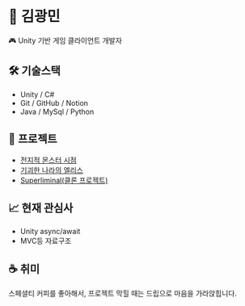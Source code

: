 # 👋 김광민
🎮 Unity 기반 게임 클라이언트 개발자

## 🛠 기술스택
- Unity / C#
- Git / GitHub / Notion
- Java / MySql / Python

## 📂 프로젝트
- [전지적 몬스터 시점](https://github.com/WingRider2/CodeLike)
- [기괴한 나라의 엘리스](https://github.com/WingRider2/WonderLand_Clone)
- [Superliminal(클론 프로젝트)](https://github.com/WingRider2/SpartaDungeon)
## 📈 현재 관심사
- Unity async/await
- MVC등 자료구조

## ☕ 취미
스페셜티 커피를 좋아해서, 프로젝트 막힐 때는 드립으로 마음을 가라앉힙니다.


